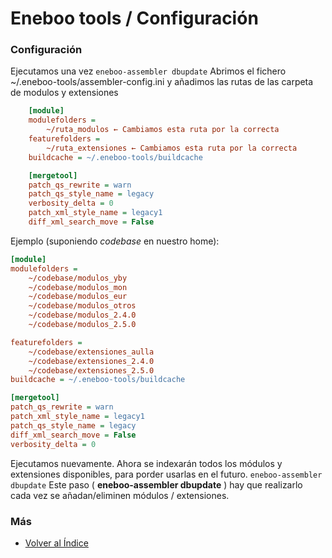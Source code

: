 # Eneboo tools / Configuración

### Configuración

Ejecutamos una vez
`
	eneboo-assembler dbupdate
	`
Abrimos el fichero ~/.eneboo-tools/assembler-config.ini y añadimos las rutas de las carpeta de modulos y extensiones

```ini
	[module]
	modulefolders =
		~/ruta_modulos ← Cambiamos esta ruta por la correcta
	featurefolders =
		~/ruta_extensiones ← Cambiamos esta ruta por la correcta
	buildcache = ~/.eneboo-tools/buildcache

	[mergetool]
	patch_qs_rewrite = warn
	patch_qs_style_name = legacy
	verbosity_delta = 0
	patch_xml_style_name = legacy1
	diff_xml_search_move = False
```

Ejemplo (suponiendo _codebase_ en nuestro home):

```ini
[module]
modulefolders =
	~/codebase/modulos_yby
	~/codebase/modulos_mon
	~/codebase/modulos_eur
	~/codebase/modulos_otros
	~/codebase/modulos_2.4.0
	~/codebase/modulos_2.5.0

featurefolders =
	~/codebase/extensiones_aulla
	~/codebase/extensiones_2.4.0
	~/codebase/extensiones_2.5.0
buildcache = ~/.eneboo-tools/buildcache

[mergetool]
patch_qs_rewrite = warn
patch_xml_style_name = legacy1
patch_qs_style_name = legacy
diff_xml_search_move = False
verbosity_delta = 0
```

Ejecutamos nuevamente. Ahora se indexarán todos los módulos y extensiones disponibles, para porder usarlas en el futuro.
`
	eneboo-assembler dbupdate
	`
Este paso ( **eneboo-assembler dbupdate** ) hay que realizarlo cada vez se añadan/eliminen módulos / extensiones.

### Más

- [Volver al Índice](./index.md)
